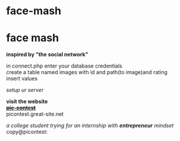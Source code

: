 # face-mash
<h1>face mash</h1>
<b>inspired by "the social network"</b>

<p>in connect.php enter your database credentials<br>
create a table named images with id and path(to image)and rating <br>
insert values</p>
<i>setup ur server</i>

<b>visit the website</b><br>
<a href="https://picontest.great-site.net"><b style="text-decoration:line-through;">pic-contest</b></a><br>
<a>picontest.great-site.net</a><br>

<i>a college student trying for an internship with <b>entrepreneur</b> mindset</i><br>
<fotter>copy@picontest:</footer><br>

